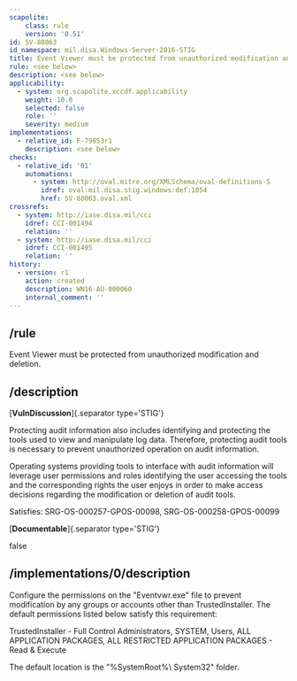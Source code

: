 ```yaml
---
scapolite:
    class: rule
    version: '0.51'
id: SV-88063
id_namespace: mil.disa.Windows-Server-2016-STIG
title: Event Viewer must be protected from unauthorized modification and deletion.
rule: <see below>
description: <see below>
applicability:
  - system: org.scapolite.xccdf.applicability
    weight: 10.0
    selected: false
    role: ''
    severity: medium
implementations:
  - relative_id: F-79853r1
    description: <see below>
checks:
  - relative_id: '01'
    automations:
      - system: http://oval.mitre.org/XMLSchema/oval-definitions-5
        idref: oval:mil.disa.stig.windows:def:1054
        href: SV-88063.oval.xml
crossrefs:
  - system: http://iase.disa.mil/cci
    idref: CCI-001494
    relation: ''
  - system: http://iase.disa.mil/cci
    idref: CCI-001495
    relation: ''
history:
  - version: r1
    action: created
    description: WN16-AU-000060
    internal_comment: ''
---
```



## /rule

Event Viewer must be protected from unauthorized modification and deletion.

## /description

[**VulnDiscussion**]{.separator type='STIG'}

Protecting audit information also includes identifying and protecting the tools used to view and manipulate log data. Therefore, protecting audit tools is necessary to prevent unauthorized operation on audit information.

Operating systems providing tools to interface with audit information will leverage user permissions and roles identifying the user accessing the tools and the corresponding rights the user enjoys in order to make access decisions regarding the modification or deletion of audit tools.

Satisfies: SRG-OS-000257-GPOS-00098, SRG-OS-000258-GPOS-00099

[**Documentable**]{.separator type='STIG'}

false

## /implementations/0/description

Configure the permissions on the "Eventvwr.exe" file to prevent modification by any groups or accounts other than TrustedInstaller. The default permissions listed below satisfy this requirement:

TrustedInstaller - Full Control
Administrators, SYSTEM, Users, ALL APPLICATION PACKAGES, ALL RESTRICTED APPLICATION PACKAGES - Read &amp; Execute

The default location is the "%SystemRoot%\ System32" folder.
